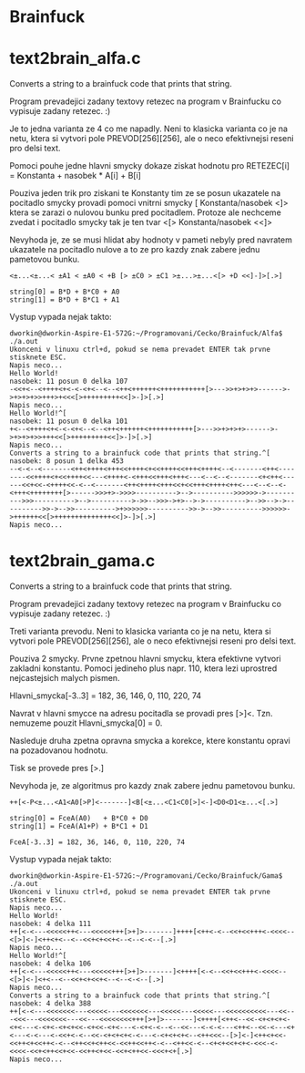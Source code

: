 # Brainfuck
text2brain_alfa.c
=================
Converts a string to a brainfuck code that prints that string.  

Program prevadejici zadany textovy retezec na program v Brainfucku co vypisuje zadany retezec. :)

Je to jedna varianta ze 4 co me napadly. Neni to klasicka varianta co je na netu, ktera si vytvori pole PREVOD[256][256], ale o neco efektivnejsi reseni pro delsi text.

Pomoci pouhe jedne hlavni smycky dokaze ziskat hodnotu pro RETEZEC[i] = Konstanta + nasobek * A[i] + B[i]

Pouziva jeden trik pro ziskani te Konstanty tim ze se posun ukazatele na pocitadlo smycky provadi pomoci vnitrni smycky [ Konstanta/nasobek <]> ktera se zarazi o nulovou bunku pred pocitadlem. Protoze ale nechceme zvedat i pocitadlo smycky tak je ten tvar <[> Konstanta/nasobek <<]>

Nevyhoda je, ze se musi hlidat aby hodnoty v pameti nebyly pred navratem ukazatele na pocitadlo nulove a to ze pro kazdy znak zabere jednu pametovou bunku.

    <±...<±...< ±A1 < ±A0 < +B [> ±C0 > ±C1 >±...>±...<[> +D <<]-]>[.>]

    string[0] = B*D + B*C0 + A0
    string[1] = B*D + B*C1 + A1

Vystup vypada nejak takto:

    dworkin@dworkin-Aspire-E1-572G:~/Programovani/Cecko/Brainfuck/Alfa$ ./a.out
    Ukonceni v linuxu ctrl+d, pokud se nema prevadet ENTER tak prvne stisknete ESC.
    Napis neco...
    Hello World!
    nasobek: 11 posun 0 delka 107
    -<<+<--<++++<+<-<-<+<--<--<++<++++++<+++++++++++[>--->>+>+>+>------>->+>+>+>>+++>+<<<[>+++++++++<<]>-]>[.>]
    Napis neco...
    Hello World!^[
    nasobek: 11 posun 0 delka 101
    +<--<++++<+<-<-<+<--<--<++<++++++<+++++++++++[>--->>+>+>+>------>->+>+>+>>+++<<[>+++++++++<<]>-]>[.>]
    Napis neco...
    Converts a string to a brainfuck code that prints that string.^[
    nasobek: 8 posun 1 delka 453
    --<-<--<-------<++<++++<+++<<++++<+<<++++<<+++<++++<--<-------<++<--------<<++++<+<<++++<<---<++++<-<+++<<+++<+++<---<--<--<-------<+<++<------<<+<<-<++++<<-<--<-------<++<++++<+++<<+<<+++<++++<++<---<--<--<-<+++<++++++++[>------>>>+>->>>>---------->-->---------->>>>>>->---------->>>---------->-->---------->->>-->>>->+>-->->---------->-->>-->->---------->>->-->>---------->+>>>>>>---------->>->-->>---------->>>>>>->++++++<<[>++++++++++++++<<]>-]>[.>]
    Napis neco...


text2brain_gama.c
=================
Converts a string to a brainfuck code that prints that string.  

Program prevadejici zadany textovy retezec na program v Brainfucku co vypisuje zadany retezec. :)

Treti varianta prevodu. Neni to klasicka varianta co je na netu, ktera si vytvori pole PREVOD[256][256], ale o neco efektivnejsi reseni pro delsi text.

Pouziva 2 smycky. Prvne zpetnou hlavni smycku, ktera efektivne vytvori zakladni konstantu. Pomoci jedineho plus napr. 110, ktera lezi uprostred nejcastejsich malych pismen.

Hlavni_smycka[-3..3] = 182, 36, 146, 0, 110, 220, 74 

Navrat v hlavni smycce na adresu pocitadla se provadi pres [>]<. Tzn. nemuzeme pouzit Hlavni_smycka[0] = 0.

Nasleduje druha zpetna opravna smycka a korekce, ktere konstantu opravi na pozadovanou hodnotu. 

Tisk se provede pres [>.] 

Nevyhoda je, ze algoritmus pro kazdy znak zabere jednu pametovou bunku.

    ++[<-P<±...<A1<A0[>P]<-------]<B[<±...<C1<C0[>]<-]<D0<D1<±...<[.>]
        
    string[0] = FceA(A0)   + B*C0 + D0
    string[1] = FceA(A1+P) + B*C1 + D1
        
    FceA[-3..3] = 182, 36, 146, 0, 110, 220, 74
        
Vystup vypada nejak takto:

    dworkin@dworkin-Aspire-E1-572G:~/Programovani/Cecko/Brainfuck/Gama$ ./a.out
    Ukonceni v linuxu ctrl+d, pokud se nema prevadet ENTER tak prvne stisknete ESC.
    Napis neco...
    Hello World!
    nasobek: 4 delka 111
    ++[<-<---<<<<<++<---<<<<<+++[>+]>-------]++++[<++<-<--<<+<<+++<-<<<<--<[>]<-]<++<+<--<--<<+<+<<+<--<--<-<--[.>]
    Napis neco...
    Hello World!^[
    nasobek: 4 delka 106
    ++[<-<---<<<<<++<---<<<<<+++[>+]>-------]<++++[<-<--<<+<<+++<-<<<<--<[>]<-]<+<--<--<<+<+<<+<--<--<-<--[.>]
    Napis neco...
    Converts a string to a brainfuck code that prints that string.^[
    nasobek: 4 delka 388
    ++[<-<---<<<<<<<---<<<<<---<<<<<<<---<<<<<---<<<<<---<<<<<<<<<<---<<---<<<---<<<<<<<---<<---<<<<<<<<+++[>+]>-------]<++++[<++<--<<-<+<+<+<-<+<---<-<+<-<+<+<<-<+<<-<+<---<-<+<-<--<--<<---<-<-<---<++<--<<-<---<+<---<-<---<-<<+<-<--<<-<+<+<+<-<---<-<+<+<+<--<++<<<--[>]<-]<++<+<<-<<++<+<<++<-<--<++<<+<++<<-<<++<<++<-<--<++<<-<--<+<+<<+<+<-<<<-<-<<<<-<<+<++<<+<<-<<++<+<<-<<+<++<<-<<<+<+[.>]
    Napis neco...
